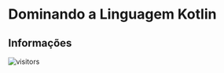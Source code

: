 # Dominando a Linguagem Kotlin

## Informações

![visitors](https://visitor-badge.glitch.me/badge?page_id=Devsgeeknerd.dom-lin-kot-android-express "Total de Visitas")
